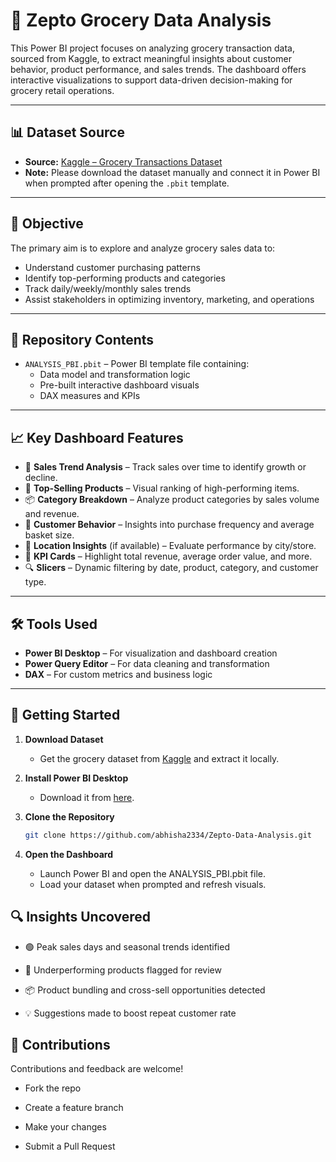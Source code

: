 # 🛒 Zepto Grocery Data Analysis

This Power BI project focuses on analyzing grocery transaction data, sourced from Kaggle, to extract meaningful insights about customer behavior, product performance, and sales trends. The dashboard offers interactive visualizations to support data-driven decision-making for grocery retail operations.

---

## 📊 Dataset Source

- **Source:** [Kaggle – Grocery Transactions Dataset](https://www.kaggle.com/)  
- **Note:** Please download the dataset manually and connect it in Power BI when prompted after opening the `.pbit` template.

---

## 🎯 Objective

The primary aim is to explore and analyze grocery sales data to:

- Understand customer purchasing patterns
- Identify top-performing products and categories
- Track daily/weekly/monthly sales trends
- Assist stakeholders in optimizing inventory, marketing, and operations

---

## 📁 Repository Contents

- `ANALYSIS_PBI.pbit` – Power BI template file containing:
  - Data model and transformation logic
  - Pre-built interactive dashboard visuals
  - DAX measures and KPIs

---

## 📈 Key Dashboard Features

- 📅 **Sales Trend Analysis** – Track sales over time to identify growth or decline.
- 🧺 **Top-Selling Products** – Visual ranking of high-performing items.
- 📦 **Category Breakdown** – Analyze product categories by sales volume and revenue.
- 👥 **Customer Behavior** – Insights into purchase frequency and average basket size.
- 📍 **Location Insights** (if available) – Evaluate performance by city/store.
- 🎯 **KPI Cards** – Highlight total revenue, average order value, and more.
- 🔍 **Slicers** – Dynamic filtering by date, product, category, and customer type.

---

## 🛠️ Tools Used

- **Power BI Desktop** – For visualization and dashboard creation
- **Power Query Editor** – For data cleaning and transformation
- **DAX** – For custom metrics and business logic

---

## 🚀 Getting Started

1. **Download Dataset**
   - Get the grocery dataset from [Kaggle](https://www.kaggle.com/) and extract it locally.

2. **Install Power BI Desktop**
   - Download it from [here](https://powerbi.microsoft.com/desktop/).

3. **Clone the Repository**
   ```bash
   git clone https://github.com/abhisha2334/Zepto-Data-Analysis.git
4. **Open the Dashboard**
    - Launch Power BI and open the ANALYSIS_PBI.pbit file.
    - Load your dataset when prompted and refresh visuals.

 ## 🔍 Insights Uncovered
- 🟢 Peak sales days and seasonal trends identified

- 🔴 Underperforming products flagged for review

- 📦 Product bundling and cross-sell opportunities detected

- 💡 Suggestions made to boost repeat customer rate

## 🤝 Contributions
Contributions and feedback are welcome!

- Fork the repo

- Create a feature branch

- Make your changes

- Submit a Pull Request
